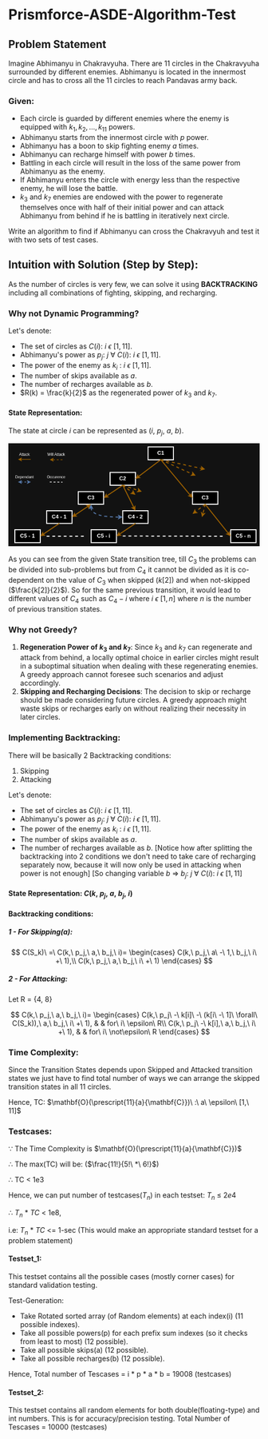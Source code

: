 # Prismforce-ASDE-Algorithm-Test

## Problem Statement
Imagine Abhimanyu in Chakravyuha. There are 11 circles in the Chakravyuha surrounded by different enemies. Abhimanyu is located in the innermost circle and has to cross all the 11 circles to reach Pandavas army back.

### Given:
- Each circle is guarded by different enemies where the enemy is equipped with $k_1, k_2, \ldots, k_{11}$ powers. 
- Abhimanyu starts from the innermost circle with $p$ power.
- Abhimanyu has a boon to skip fighting enemy $a$ times.
- Abhimanyu can recharge himself with power $b$ times.
- Battling in each circle will result in the loss of the same power from Abhimanyu as the enemy.
- If Abhimanyu enters the circle with energy less than the respective enemy, he will lose the battle.
- $k_3$ and $k_7$ enemies are endowed with the power to regenerate themselves once with half of their initial power and can attack Abhimanyu from behind if he is battling in iteratively next circle.

Write an algorithm to find if Abhimanyu can cross the Chakravyuh and test it with two sets of test cases.

## Intuition with Solution (Step by Step):
As the number of circles is very few, we can solve it using **BACKTRACKING** including all combinations of fighting, skipping, and recharging.

### Why not Dynamic Programming?
Let's denote:
* The set of circles as $C(i):\ i\ \epsilon\ [1, 11]$.
* Abhimanyu's power as $p_j:\ j\ \forall\ C(i):\ i\ \epsilon\ [1, 11]$.
* The power of the enemy as $k_i\ :\ i\ \epsilon\ [1, 11]$.
* The number of skips available as $a$.
* The number of recharges available as $b$.
* $R(k) = \frac{k}{2}$ as the regenerated power of $k_3$ and $k_7$.

#### State Representation:
The state at circle $i$ can be represented as $(i,\ p_j,\ a,\ b)$.

![State Transition Tree](images/tree.png)

As you can see from the given State transition tree, till $C_3$ the problems can be divided into sub-problems but from $C_4$ it cannot be divided as it is co-dependent on the value of $C_3$ when skipped ($k[2]$) and when not-skipped ($\frac{k[2]}{2}$). So for the same previous transition, it would lead to different values of $C_4$ such as $C_4 - i$ where $i\ \epsilon\ [1, n]$ where $n$ is the number of previous transition states.

### Why not Greedy?
1. **Regeneration Power of $k_3$ and $k_7$**: Since $k_3$ and $k_7$ can regenerate and attack from behind, a locally optimal choice in earlier circles might result in a suboptimal situation when dealing with these regenerating enemies. A greedy approach cannot foresee such scenarios and adjust accordingly.
2. **Skipping and Recharging Decisions**: The decision to skip or recharge should be made considering future circles. A greedy approach might waste skips or recharges early on without realizing their necessity in later circles.

### Implementing Backtracking:

There will be basically 2 Backtracking conditions:
1) Skipping
2) Attacking

Let's denote:
* The set of circles as $C(i):\ i\ \epsilon\ [1, 11]$.
* Abhimanyu's power as $p_j:\ j\ \forall\ C(i):\ i\ \epsilon\ [1, 11]$.
* The power of the enemy as $k_i\ :\ i\ \epsilon\ [1, 11]$.
* The number of skips available as $a$.
* The number of recharges available as $b$.
  [Notice how after splitting the backtracking into 2 conditions we don't need to take care of recharging separately now, because it will now only be used in attacking when power is not enough]
  [So changing variable $b\ \Longrightarrow\ b_j:\ j\ \forall\ C(i):\ i\ \epsilon\ [1, 11]$
#### State Representation: $C(k,\ p_j,\ a,\ b_j,\ i)$

#### Backtracking conditions:
##### 1 - For Skipping(a):
$$
C(S_k)\ =\ C(k,\ p_j,\ a,\ b_j,\ i)=
\begin{cases}
C(k,\ p_j,\ a\ -\ 1,\ b_j,\ i\ +\ 1),\\
C(k,\ p_j,\ a,\ b_j,\ i\ +\ 1)
\end{cases}
$$
##### 2 - For Attacking:
Let R = \{4, 8\}

$$
C(k,\ p_j,\ a,\ b_j,\ i)=
\begin{cases}
C(k,\ p_j\ -\ k[i]\ -\ (k[i\ -\ 1]\ \forall\ C(S_k)),\ a,\ b_j,\ i\ +\ 1), & & for\ i\ \epsilon\ R\\
C(k,\ p_j\ -\ k[i],\ a,\ b_j,\ i\ +\ 1), & & for\ i\ \not\epsilon\ R
\end{cases}
$$

### Time Complexity:
Since the Transition States depends upon Skipped and Attacked transition states we just have to find total number of ways we can arrange the skipped transition states in all 11 circles.

Hence, TC: $\mathbf{O}(\prescript{11}{a}{\mathbf{C}})\ :\ a\ \epsilon\ [1,\ 11]$

### Testcases:
$\because$ The Time Complexity is $\mathbf{O}(\prescript{11}{a}{\mathbf{C}})$

$\therefore$ The max(TC) will be: ($\frac{11!}{5!\ *\ 6!}$)

$\therefore$ TC < 1e3

Hence, we can put number of testcases($T_n$) in each testset: $T_n\ \leq\ 2e4$ 

$\therefore$ $T_n\ *\ TC$ < 1e8,

i.e: $T_n\ *\ TC$ <= 1-sec (This would make an appropriate standard testset for a problem statement)

#### Testset_1:
This testset contains all the possible cases (mostly corner cases) for standard validation testing.

Test-Generation:
* Take Rotated sorted array (of Random elements) at each index(i) (11 possible indexes).
* Take all possible powers(p) for each prefix sum indexes (so it checks from least to most) (12 possible).
* Take all possible skips(a) (12 possible).
* Take all possible recharges(b) (12 possible).

Hence, Total number of Tescases = i * p * a * b = 19008 (testcases)

#### Testset_2:
This testset contains all random elements for both double(floating-type) and int numbers.
This is for accuracy/precision testing.
Total Number of Tescases = 10000 (testcases)
  
